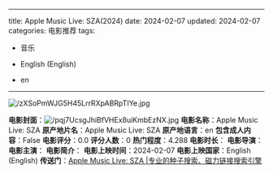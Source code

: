 
---
title: Apple Music Live: SZA(2024)
date: 2024-02-07
updated: 2024-02-07
categories: 电影推荐
tags:

- 音乐

- English (English)
- en
---

<img src="https://image.tmdb.org/t/p/original/zXSoPmWJG5H45LrrRXpABRpTIYe.jpg" alt="/zXSoPmWJG5H45LrrRXpABRpTIYe.jpg" title="/zXSoPmWJG5H45LrrRXpABRpTIYe.jpg">

**电影封面**：<img src="https://image.tmdb.org/t/p/w200/pqj7UcsgJhiBfVHEx8uiKmbEzNX.jpg" alt="/pqj7UcsgJhiBfVHEx8uiKmbEzNX.jpg" title="/pqj7UcsgJhiBfVHEx8uiKmbEzNX.jpg">
**电影名称**：Apple Music Live: SZA
**原产地片名**：Apple Music Live: SZA
**原产地语言**：en
**包含成人内容**：False
**电影评分**：0.0
**评分人数**：0
**热门程度**：4.288
**电影时长**：
**电影导演**：
**电影主演**：
**电影简介**：
**电影上映时间**：2024-02-07
**电影上映国家**：English (English)
**传送门**：[Apple Music Live: SZA |专业的种子搜索、磁力链接搜索引擎](https://movie.amd794.com:2083/?search=Apple%20Music%20Live%3A%20SZA&ordering=&mode=match_phrase&page_size=10&page=1)

